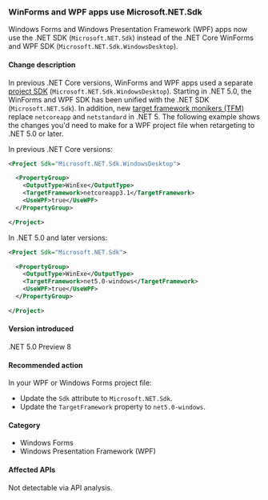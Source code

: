 ### WinForms and WPF apps use Microsoft.NET.Sdk

Windows Forms and Windows Presentation Framework (WPF) apps now use the .NET SDK (`Microsoft.NET.Sdk`) instead of the .NET Core WinForms and WPF SDK (`Microsoft.NET.Sdk.WindowsDesktop`).

#### Change description

In previous .NET Core versions, WinForms and WPF apps used a separate [project SDK](../../../../docs/core/project-sdk/overview.md) (`Microsoft.NET.Sdk.WindowsDesktop`). Starting in .NET 5.0, the WinForms and WPF SDK has been unified with the .NET SDK (`Microsoft.NET.Sdk`). In addition, new [target framework monikers (TFM)](../../../../docs/standard/frameworks.md) replace `netcoreapp` and `netstandard` in .NET 5. The following example shows the changes you'd need to make for a WPF project file when retargeting to .NET 5.0 or later.

In previous .NET Core versions:

```xml
<Project Sdk="Microsoft.NET.Sdk.WindowsDesktop">

  <PropertyGroup>
    <OutputType>WinExe</OutputType>
    <TargetFramework>netcoreapp3.1</TargetFramework>
    <UseWPF>true</UseWPF>
  </PropertyGroup>

</Project>
```

In .NET 5.0 and later versions:

```xml
<Project Sdk="Microsoft.NET.Sdk">

  <PropertyGroup>
    <OutputType>WinExe</OutputType>
    <TargetFramework>net5.0-windows</TargetFramework>
    <UseWPF>true</UseWPF>
  </PropertyGroup>

</Project>
```

#### Version introduced

.NET 5.0 Preview 8

#### Recommended action

In your WPF or Windows Forms project file:

- Update the `Sdk` attribute  to `Microsoft.NET.Sdk`.
- Update the `TargetFramework` property to `net5.0-windows`.

#### Category

- Windows Forms
- Windows Presentation Framework (WPF)

#### Affected APIs

Not detectable via API analysis.

<!-- 

#### Affected APIs

Not detectable via API analysis.

-->
